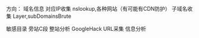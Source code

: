 方向：
域名信息
	对应IP收集
		nslookup,各种网站（有可能有CDN防护）
	子域名收集
		Layer,subDomainsBrute
		
敏感目录
旁站C段
整站分析
GoogleHack
URL采集
信息分析